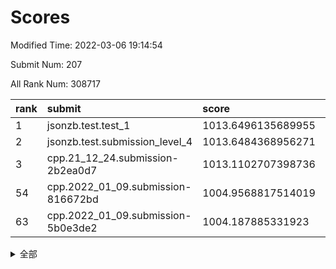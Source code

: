 # Scores

Modified Time: 2022-03-06 19:14:54

Submit Num: 207

All Rank Num: 308717

| rank |               submit               |       score        |       sigma        | pk_num |
| :--- | :--------------------------------- | :----------------- | :----------------- | :----- |
| 1    | jsonzb.test.test_1                 | 1013.6496135689955 | 0.8426320452643652 | 5958   |
| 2    | jsonzb.test.submission_level_4     | 1013.6484368956271 | 0.8008303874478488 | 5969   |
| 3    | cpp.21_12_24.submission-2b2ea0d7   | 1013.1102707398736 | 0.8064388086783657 | 5968   |
| 54   | cpp.2022_01_09.submission-816672bd | 1004.9568817514019 | 0.7231790858644129 | 5969   |
| 63   | cpp.2022_01_09.submission-5b0e3de2 | 1004.187885331923  | 0.7200343769067707 | 5969   |


<details>
<summary>全部</summary>

| rank |                 submit                 |       score        |       sigma        | pk_num |
| :--- | :------------------------------------- | :----------------- | :----------------- | :----- |
| 1    | jsonzb.test.test_1                     | 1013.6496135689955 | 0.8426320452643652 | 5958   |
| 2    | jsonzb.test.submission_level_4         | 1013.6484368956271 | 0.8008303874478488 | 5969   |
| 3    | cpp.21_12_24.submission-2b2ea0d7       | 1013.1102707398736 | 0.8064388086783657 | 5968   |
| 4    | gobigger.level_3.submission_level_3_22 | 1011.7069789182412 | 0.7608481878644805 | 5966   |
| 5    | gobigger.level_3.submission_level_3_38 | 1011.2650491468572 | 0.7754736513135413 | 5961   |
| 6    | gobigger.level_3.submission_level_3_32 | 1011.1905276081318 | 0.768449514344836  | 5963   |
| 7    | gobigger.level_3.submission_level_3_27 | 1010.8553673670093 | 0.7562590765462632 | 5963   |
| 8    | gobigger.level_3.submission_level_3_48 | 1010.8361291825556 | 0.7846873236058366 | 5969   |
| 9    | gobigger.level_3.submission_level_3_45 | 1010.822244192454  | 0.7966937017636262 | 5964   |
| 10   | gobigger.level_3.submission_level_3_4  | 1010.7702122858954 | 0.7715331477060413 | 5967   |
| 11   | gobigger.level_3.submission_level_3_46 | 1010.7579325388241 | 0.7697529204420088 | 5968   |
| 12   | gobigger.level_3.submission_level_3_23 | 1010.5158072657305 | 0.7870153559409894 | 5965   |
| 13   | gobigger.level_3.submission_level_3_19 | 1010.4956574180974 | 0.7723176693849345 | 5968   |
| 14   | gobigger.level_3.submission_level_3_31 | 1010.3920715325842 | 0.7501646361971268 | 5966   |
| 15   | gobigger.level_3.submission_level_3_28 | 1010.3606099524725 | 0.7673531857695465 | 5965   |
| 16   | gobigger.level_3.submission_level_3_44 | 1010.344013159058  | 0.7667276524236982 | 5965   |
| 17   | gobigger.level_3.submission_level_3_9  | 1010.2591992207502 | 0.7748439046093238 | 5962   |
| 18   | gobigger.level_3.submission_level_3_6  | 1010.139632937464  | 0.7699918507782477 | 5965   |
| 19   | gobigger.level_3.submission_level_3_12 | 1010.1223787179154 | 0.7410292274207749 | 5962   |
| 20   | gobigger.level_3.submission_level_3_0  | 1010.1137008938141 | 0.7463914600225838 | 5958   |
| 21   | gobigger.level_3.submission_level_3_42 | 1010.0901092019875 | 0.7583034706825255 | 5970   |
| 22   | gobigger.level_3.submission_level_3_20 | 1010.0732836358437 | 0.7689291677857995 | 5970   |
| 23   | gobigger.level_3.submission_level_3_35 | 1010.0095944030073 | 0.7451323410717502 | 5969   |
| 24   | gobigger.level_3.submission_level_3_16 | 1009.9832809055598 | 0.7815553446084746 | 5966   |
| 25   | gobigger.level_3.submission_level_3_40 | 1009.9131142260079 | 0.7669135111178473 | 5962   |
| 26   | gobigger.level_3.submission_level_3_26 | 1009.8792933610613 | 0.7759276862431281 | 5963   |
| 27   | gobigger.level_3.submission_level_3_17 | 1009.8298615381229 | 0.7619111966293852 | 5965   |
| 28   | gobigger.level_3.submission_level_3_15 | 1009.7375571545792 | 0.7606402349777758 | 5964   |
| 29   | gobigger.level_3.submission_level_3_14 | 1009.7258129861119 | 0.7557795124250566 | 5965   |
| 30   | gobigger.level_3.submission_level_3_29 | 1009.7230228459966 | 0.7608382719416239 | 5967   |
| 31   | gobigger.level_3.submission_level_3_21 | 1009.7092300479803 | 0.7459298635154766 | 5960   |
| 32   | gobigger.level_3.submission_level_3_33 | 1009.6549860735976 | 0.7519116779196432 | 5968   |
| 33   | gobigger.level_3.submission_level_3_11 | 1009.6488753005984 | 0.7586971035411145 | 5966   |
| 34   | gobigger.level_3.submission_level_3_1  | 1009.6423369072693 | 0.7604231660119081 | 5965   |
| 35   | gobigger.level_3.submission_level_3_30 | 1009.6235247816006 | 0.7496696223475195 | 5968   |
| 36   | gobigger.level_3.submission_level_3_13 | 1009.6118363297813 | 0.7475224746783448 | 5959   |
| 37   | gobigger.level_3.submission_level_3_34 | 1009.5786141943012 | 0.7673316657477599 | 5962   |
| 38   | gobigger.level_3.submission_level_3_8  | 1009.3922059496201 | 0.7497723885380094 | 5963   |
| 39   | gobigger.level_3.submission_level_3_2  | 1009.3733122308505 | 0.7558248398376436 | 5970   |
| 40   | gobigger.level_3.submission_level_3_43 | 1009.2914226651582 | 0.7577496704085739 | 5965   |
| 41   | gobigger.level_3.submission_level_3_18 | 1009.274441395054  | 0.7560074012272598 | 5964   |
| 42   | gobigger.level_3.submission_level_3_25 | 1009.1305272568791 | 0.7776783992105002 | 5965   |
| 43   | gobigger.level_3.submission_level_3_47 | 1009.1019880554635 | 0.749780495136871  | 5966   |
| 44   | gobigger.level_3.submission_level_3_36 | 1009.0995101476259 | 0.7310647683802711 | 5964   |
| 45   | gobigger.level_3.submission_level_3_41 | 1009.0627618841811 | 0.7474123818337443 | 5965   |
| 46   | gobigger.level_3.submission_level_3_7  | 1009.061055036863  | 0.7678869082285262 | 5968   |
| 47   | gobigger.level_3.submission_level_3_10 | 1009.0514364574778 | 0.7581438202400096 | 5963   |
| 48   | gobigger.level_3.submission_level_3_37 | 1008.8869580259175 | 0.7444087076623529 | 5965   |
| 49   | gobigger.level_3.submission_level_3_39 | 1008.6584590057486 | 0.7554978333809347 | 5969   |
| 50   | gobigger.level_3.submission_level_3_49 | 1008.6454085085404 | 0.7463993863299393 | 5971   |
| 51   | gobigger.level_3.submission_level_3_5  | 1008.5893767633486 | 0.736742400918914  | 5966   |
| 52   | gobigger.level_3.submission_level_3_24 | 1008.2279848006217 | 0.7309219301222928 | 5969   |
| 53   | gobigger.level_3.submission_level_3_3  | 1007.2823791156603 | 0.7297678370263714 | 5965   |
| 54   | cpp.2022_01_09.submission-816672bd     | 1004.9568817514019 | 0.7231790858644129 | 5969   |
| 55   | gobigger.level_1.submission_level_1_4  | 1004.6646113083324 | 0.7348910753539027 | 5960   |
| 56   | gobigger.level_1.submission_level_1_36 | 1004.6233262925049 | 0.730774706270181  | 5966   |
| 57   | gobigger.level_1.submission_level_1_10 | 1004.613577157957  | 0.7260006770532859 | 5972   |
| 58   | gobigger.level_1.submission_level_1_9  | 1004.4121878885438 | 0.7204802070899682 | 5959   |
| 59   | gobigger.level_1.submission_level_1_27 | 1004.2840023109298 | 0.7219187699088928 | 5965   |
| 60   | gobigger.level_1.submission_level_1_43 | 1004.2789767399518 | 0.7322149558052287 | 5963   |
| 61   | gobigger.level_1.submission_level_1_28 | 1004.2688542980214 | 0.7040711769152853 | 5968   |
| 62   | gobigger.level_1.submission_level_1_46 | 1004.2365681181701 | 0.7060113105505997 | 5969   |
| 63   | cpp.2022_01_09.submission-5b0e3de2     | 1004.187885331923  | 0.7200343769067707 | 5969   |
| 64   | gobigger.level_1.submission_level_1_24 | 1004.1205184980656 | 0.7156535635475768 | 5968   |
| 65   | gobigger.level_1.submission_level_1_39 | 1004.0385340922253 | 0.7054687573585896 | 5967   |
| 66   | gobigger.level_1.submission_level_1_12 | 1004.0128353789107 | 0.716547156635193  | 5967   |
| 67   | gobigger.level_1.submission_level_1_37 | 1003.9716969812056 | 0.7143684001263687 | 5969   |
| 68   | gobigger.level_1.submission_level_1_34 | 1003.9118667285454 | 0.7148526737577275 | 5968   |
| 69   | gobigger.level_1.submission_level_1_8  | 1003.9066281071756 | 0.7139285225094093 | 5963   |
| 70   | gobigger.level_1.submission_level_1_17 | 1003.8947715383836 | 0.711216069468035  | 5960   |
| 71   | gobigger.level_1.submission_level_1_19 | 1003.8913042463187 | 0.7122956893029211 | 5972   |
| 72   | gobigger.level_1.submission_level_1_16 | 1003.6716221329049 | 0.723165163510732  | 5962   |
| 73   | gobigger.level_1.submission_level_1_41 | 1003.605638669701  | 0.7076267276981519 | 5968   |
| 74   | gobigger.level_1.submission_level_1_47 | 1003.5653985430848 | 0.7291140562430933 | 5962   |
| 75   | gobigger.level_1.submission_level_1_32 | 1003.5333475026895 | 0.7260940515185081 | 5964   |
| 76   | gobigger.level_1.submission_level_1_45 | 1003.4794285937207 | 0.7162506072268953 | 5961   |
| 77   | gobigger.level_1.submission_level_1_42 | 1003.422059119568  | 0.705052095854835  | 5963   |
| 78   | gobigger.level_1.submission_level_1_3  | 1003.2896353155663 | 0.7050000195589496 | 5970   |
| 79   | gobigger.level_1.submission_level_1_35 | 1003.2649276769766 | 0.7254412335774632 | 5967   |
| 80   | gobigger.level_1.submission_level_1_7  | 1003.2630385038284 | 0.7077482168743136 | 5965   |
| 81   | gobigger.level_1.submission_level_1_6  | 1003.2595693449513 | 0.7248494320345003 | 5967   |
| 82   | gobigger.level_1.submission_level_1_15 | 1003.255385342788  | 0.7095784057463775 | 5968   |
| 83   | gobigger.level_1.submission_level_1_49 | 1003.2389823135877 | 0.7125161449885619 | 5964   |
| 84   | gobigger.level_1.submission_level_1_44 | 1003.2251934395953 | 0.7127575932107411 | 5962   |
| 85   | gobigger.level_1.submission_level_1_20 | 1003.1529204410447 | 0.7091737163536325 | 5966   |
| 86   | gobigger.level_1.submission_level_1_5  | 1003.1383235409392 | 0.7091432569260361 | 5971   |
| 87   | gobigger.level_1.submission_level_1_2  | 1003.0624427118405 | 0.7209608630184233 | 5967   |
| 88   | gobigger.level_1.submission_level_1_0  | 1003.0612193090658 | 0.7097783639108117 | 5969   |
| 89   | gobigger.level_1.submission_level_1_30 | 1003.04104336785   | 0.7202282750367053 | 5972   |
| 90   | gobigger.level_1.submission_level_1_25 | 1003.0353733524037 | 0.7209393102057141 | 5963   |
| 91   | gobigger.level_1.submission_level_1_31 | 1002.8276194404576 | 0.7196394694615049 | 5968   |
| 92   | gobigger.level_1.submission_level_1_33 | 1002.8235534089496 | 0.7167214901598603 | 5969   |
| 93   | gobigger.level_1.submission_level_1_14 | 1002.8197218123931 | 0.7132810604058256 | 5964   |
| 94   | gobigger.level_1.submission_level_1_18 | 1002.819022421302  | 0.7151622651581658 | 5963   |
| 95   | gobigger.level_1.submission_level_1_38 | 1002.8136866620188 | 0.7223044939544606 | 5967   |
| 96   | gobigger.level_1.submission_level_1_11 | 1002.8128578437485 | 0.7131193668543362 | 5961   |
| 97   | gobigger.level_1.submission_level_1_22 | 1002.624707196616  | 0.7058191896062982 | 5965   |
| 98   | gobigger.level_1.submission_level_1_48 | 1002.5674696576573 | 0.7173060275781927 | 5962   |
| 99   | gobigger.level_1.submission_level_1_21 | 1002.4779566718358 | 0.7242912830110092 | 5968   |
| 100  | gobigger.level_1.submission_level_1_26 | 1002.3493459774005 | 0.717847947764753  | 5969   |
| 101  | gobigger.level_1.submission_level_1_40 | 1002.3215131116993 | 0.7375241830023646 | 5962   |
| 102  | gobigger.level_1.submission_level_1_13 | 1002.3008071112139 | 0.7173807347657271 | 5962   |
| 103  | gobigger.level_1.submission_level_1_29 | 1002.1761832609682 | 0.7004903512349215 | 5966   |
| 104  | gobigger.level_1.submission_level_1_1  | 1001.6484923862242 | 0.7186916838213859 | 5964   |
| 105  | gobigger.level_1.submission_level_1_23 | 1001.6010720623482 | 0.7135836808500565 | 5965   |
| 106  | gobigger.random.submission_random_4    | 997.2805558698708  | 0.7143621468279893 | 5966   |
| 107  | gobigger.random.submission_random_28   | 997.2804044520744  | 0.6977985186846365 | 5968   |
| 108  | gobigger.random.submission_random_49   | 997.0534711734197  | 0.7050276538930618 | 5966   |
| 109  | gobigger.random.submission_random_44   | 997.0336526287573  | 0.6983139501551067 | 5968   |
| 110  | gobigger.random.submission_random_25   | 997.0034981999057  | 0.701235519038428  | 5967   |
| 111  | gobigger.random.submission_random_39   | 996.900371467731   | 0.7116193557377976 | 5961   |
| 112  | gobigger.random.submission_random_36   | 996.8914103445936  | 0.698856933415251  | 5962   |
| 113  | gobigger.random.submission_random_1    | 996.8554471778857  | 0.6972261714191993 | 5967   |
| 114  | gobigger.random.submission_random_42   | 996.7981735049834  | 0.7113273643796169 | 5962   |
| 115  | gobigger.random.submission_random_13   | 996.6863341858043  | 0.7155526923650696 | 5962   |
| 116  | gobigger.random.submission_random_40   | 996.6529331707462  | 0.7151836478921454 | 5968   |
| 117  | gobigger.random.submission_random_38   | 996.6128245711444  | 0.6961746527935025 | 5961   |
| 118  | gobigger.random.submission_random_34   | 996.6089711720435  | 0.7084018975601492 | 5968   |
| 119  | gobigger.random.submission_random_6    | 996.5143973693841  | 0.7120902092813673 | 5969   |
| 120  | gobigger.random.submission_random_29   | 996.4577248027078  | 0.7139827496181275 | 5965   |
| 121  | gobigger.random.submission_random_15   | 996.4349786136416  | 0.7109467239006412 | 5963   |
| 122  | gobigger.random.submission_random_19   | 996.2981612209032  | 0.717472997092572  | 5967   |
| 123  | gobigger.random.submission_random_23   | 996.2397053830787  | 0.7081099373686929 | 5962   |
| 124  | gobigger.random.submission_random_43   | 996.1898992547324  | 0.7174422007580881 | 5963   |
| 125  | gobigger.random.submission_random_14   | 996.1748630805375  | 0.7196896027545238 | 5965   |
| 126  | gobigger.random.submission_random_9    | 996.1541072123895  | 0.6999539780534731 | 5969   |
| 127  | gobigger.random.submission_random_0    | 996.1485888516168  | 0.7033508521787638 | 5960   |
| 128  | gobigger.random.submission_random_12   | 996.0195605556295  | 0.716168765446911  | 5968   |
| 129  | gobigger.random.submission_random_7    | 996.0105717191291  | 0.701387168208397  | 5966   |
| 130  | gobigger.random.submission_random_21   | 995.9834193839985  | 0.7029050314640062 | 5967   |
| 131  | gobigger.random.submission_random_32   | 995.9817248123679  | 0.709423530297741  | 5968   |
| 132  | gobigger.random.submission_random_24   | 995.9430405327425  | 0.699195563341584  | 5966   |
| 133  | gobigger.random.submission_random_3    | 995.9066290512908  | 0.7199905392717957 | 5969   |
| 134  | gobigger.random.submission_random_46   | 995.817759537527   | 0.7081586367343705 | 5965   |
| 135  | gobigger.random.submission_random_26   | 995.8038209110553  | 0.7026578196805641 | 5970   |
| 136  | gobigger.random.submission_random_27   | 995.7805308088673  | 0.7222466239681259 | 5967   |
| 137  | gobigger.random.submission_random_20   | 995.7785992024927  | 0.7037944358714001 | 5966   |
| 138  | gobigger.random.submission_random_33   | 995.6481169352197  | 0.7019676300901978 | 5966   |
| 139  | gobigger.random.submission_random_45   | 995.6257995266258  | 0.7167640910501382 | 5963   |
| 140  | gobigger.random.submission_random_35   | 995.6036668775264  | 0.7184288828442144 | 5962   |
| 141  | gobigger.random.submission_random_22   | 995.590190171363   | 0.7007378518271989 | 5969   |
| 142  | gobigger.random.submission_random_37   | 995.4014119990748  | 0.7078166024364615 | 5966   |
| 143  | gobigger.random.submission_random_16   | 995.3774156640179  | 0.7160393866339374 | 5972   |
| 144  | gobigger.random.submission_random_11   | 995.3722324422872  | 0.7177839381011495 | 5961   |
| 145  | gobigger.random.submission_random_10   | 995.3696251351275  | 0.7188106583590516 | 5968   |
| 146  | gobigger.random.submission_random_8    | 995.3364587069867  | 0.7158017094790051 | 5971   |
| 147  | gobigger.random.submission_random_47   | 995.315295434901   | 0.7176540355705391 | 5968   |
| 148  | gobigger.random.submission_random_41   | 995.2886605258892  | 0.7170762526792938 | 5966   |
| 149  | gobigger.random.submission_random_48   | 995.1759082897271  | 0.7156366672848037 | 5963   |
| 150  | gobigger.random.submission_random_18   | 995.0787590453427  | 0.7087299172616357 | 5964   |
| 151  | gobigger.random.submission_random_2    | 994.8715495115897  | 0.7189290756299594 | 5966   |
| 152  | gobigger.random.submission_random_30   | 994.7451705495479  | 0.7116656529837454 | 5971   |
| 153  | gobigger.random.submission_random_31   | 994.7188464770129  | 0.7112454605561925 | 5965   |
| 154  | gobigger.random.submission_random_17   | 994.4771195685724  | 0.7207292497322055 | 5963   |
| 155  | gobigger.random.submission_random_5    | 994.1061117083301  | 0.731014685157653  | 5966   |
| 156  | gobigger.level_2.submission_level_2_14 | 994.027456233383   | 0.7506864231830457 | 5964   |
| 157  | gobigger.level_2.submission_level_2_23 | 994.0067040404825  | 0.7325256961713204 | 5967   |
| 158  | gobigger.level_2.submission_level_2_25 | 993.6479462184184  | 0.7525932049377074 | 5965   |
| 159  | gobigger.level_2.submission_level_2_3  | 993.2928043632917  | 0.7329676256983712 | 5968   |
| 160  | gobigger.level_2.submission_level_2_13 | 993.2494028600904  | 0.741846217302141  | 5973   |
| 161  | gobigger.level_2.submission_level_2_22 | 993.2039026341439  | 0.7468869878356467 | 5965   |
| 162  | gobigger.level_2.submission_level_2_44 | 993.189148339902   | 0.7308953041922465 | 5964   |
| 163  | gobigger.level_2.submission_level_2_20 | 993.1864783108921  | 0.7375496425797132 | 5960   |
| 164  | gobigger.level_2.submission_level_2_24 | 993.1755640904289  | 0.7219175112800956 | 5964   |
| 165  | gobigger.level_2.submission_level_2_12 | 993.1299922660755  | 0.7161067224868758 | 5967   |
| 166  | gobigger.level_2.submission_level_2_41 | 993.095200749827   | 0.7367451153220648 | 5962   |
| 167  | gobigger.level_2.submission_level_2_7  | 993.0287503218868  | 0.7385110898338212 | 5963   |
| 168  | gobigger.level_2.submission_level_2_10 | 992.9660455555169  | 0.745530689398563  | 5963   |
| 169  | gobigger.level_2.submission_level_2_47 | 992.8813854882575  | 0.7327103059111384 | 5965   |
| 170  | gobigger.level_2.submission_level_2_39 | 992.8781140316429  | 0.7275374884352264 | 5964   |
| 171  | gobigger.level_2.submission_level_2_27 | 992.7779702290081  | 0.7272106953275018 | 5965   |
| 172  | gobigger.level_2.submission_level_2_8  | 992.698266565591   | 0.7550123836975106 | 5962   |
| 173  | gobigger.level_2.submission_level_2_42 | 992.6563731896608  | 0.7410541276105427 | 5969   |
| 174  | gobigger.level_2.submission_level_2_1  | 992.6213410240526  | 0.7347842588638591 | 5965   |
| 175  | gobigger.level_2.submission_level_2_0  | 992.4655231270514  | 0.7460246600053106 | 5966   |
| 176  | gobigger.level_2.submission_level_2_9  | 992.4365648546548  | 0.7413782462976678 | 5963   |
| 177  | gobigger.level_2.submission_level_2_40 | 992.3965270956976  | 0.7414897149841568 | 5968   |
| 178  | gobigger.level_2.submission_level_2_2  | 992.3843209586641  | 0.736914769685468  | 5961   |
| 179  | gobigger.level_2.submission_level_2_46 | 992.3576451352691  | 0.7623753461770794 | 5964   |
| 180  | gobigger.level_2.submission_level_2_34 | 992.3440645132936  | 0.7410448457514924 | 5967   |
| 181  | gobigger.level_2.submission_level_2_49 | 992.2893974056448  | 0.7585456512882681 | 5967   |
| 182  | gobigger.level_2.submission_level_2_21 | 992.2702905765411  | 0.7406991947615926 | 5966   |
| 183  | gobigger.level_2.submission_level_2_6  | 992.2498156530756  | 0.7351803239580187 | 5966   |
| 184  | gobigger.level_2.submission_level_2_30 | 992.210921474315   | 0.7488505367918571 | 5969   |
| 185  | gobigger.level_2.submission_level_2_19 | 992.1772782479874  | 0.7397803717709125 | 5964   |
| 186  | gobigger.level_2.submission_level_2_29 | 992.1128731582947  | 0.74264597835102   | 5964   |
| 187  | gobigger.level_2.submission_level_2_18 | 991.9750850480876  | 0.7644099309808958 | 5968   |
| 188  | gobigger.level_2.submission_level_2_15 | 991.857195911832   | 0.7790687049956597 | 5962   |
| 189  | gobigger.level_2.submission_level_2_11 | 991.6510810969618  | 0.7444870960262885 | 5966   |
| 190  | gobigger.level_2.submission_level_2_36 | 991.6389522167775  | 0.7440122312237217 | 5971   |
| 191  | gobigger.level_2.submission_level_2_5  | 991.6313644131309  | 0.7379262880868187 | 5965   |
| 192  | gobigger.level_2.submission_level_2_31 | 991.5700818111384  | 0.7634861635048162 | 5969   |
| 193  | gobigger.level_2.submission_level_2_33 | 991.5468466713654  | 0.757423619769338  | 5967   |
| 194  | gobigger.level_2.submission_level_2_4  | 991.4947153114017  | 0.7451193314554175 | 5964   |
| 195  | gobigger.level_2.submission_level_2_17 | 991.3825333054672  | 0.7330356979059932 | 5962   |
| 196  | gobigger.level_2.submission_level_2_26 | 991.3297994466225  | 0.7537596174710681 | 5969   |
| 197  | gobigger.level_2.submission_level_2_43 | 991.3296127450673  | 0.7557010712563126 | 5966   |
| 198  | gobigger.level_2.submission_level_2_32 | 991.2719535345786  | 0.7767914573896242 | 5965   |
| 199  | gobigger.level_2.submission_level_2_37 | 991.2348311164612  | 0.7489069412028206 | 5963   |
| 200  | gobigger.level_2.submission_level_2_38 | 991.1295397270285  | 0.7680284873598192 | 5965   |
| 201  | gobigger.level_2.submission_level_2_45 | 991.1215035618637  | 0.7443870644171544 | 5963   |
| 202  | gobigger.level_2.submission_level_2_48 | 990.7107997146724  | 0.7520096449921104 | 5962   |
| 203  | gobigger.level_2.submission_level_2_28 | 990.4765644700929  | 0.7708622945152079 | 5967   |
| 204  | gobigger.level_2.submission_level_2_16 | 990.4119687784173  | 0.7747466257641492 | 5964   |
| 205  | gobigger.level_2.submission_level_2_35 | 990.0033332496059  | 0.755003891474261  | 5961   |
| 206  | gobigger.none.submission_none_0        | 976.1310610594442  | 1.4607512993717193 | 5971   |
| 207  | gobigger.none.submission_none_1        | 975.8782190047506  | 1.4307603661103843 | 5971   |

</details>